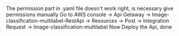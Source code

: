 The permission part in .yaml file doesn't work right, is necessary give permissions manually
Go to AWS console -> Api Getaway -> Image-classification-multilabel-RestApi -> Resources -> Post -> Integration Request -> Image-classification-multilabel 
Now Deploy the Api, done
